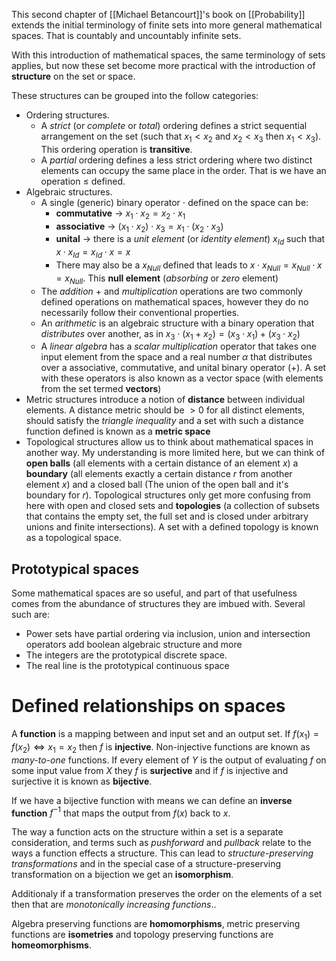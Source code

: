 This second chapter of [[Michael Betancourt]]'s book on [[Probability]] extends the initial terminology of finite sets into more general mathematical spaces. That is countably and uncountably infinite sets.

With this introduction of mathematical spaces, the same terminology of sets applies, but now these set become more practical with the introduction of **structure** on the set or space.

These structures can be grouped into the follow categories:
- Ordering structures.
    - A _strict_ (or _complete_ or _total_) ordering defines a strict sequential arrangement on the set (such that $x_1 < x_2$ and $x_2 < x_3$ then $x_1 < x_3$). This ordering operation is **transitive**.
    - A _partial_ ordering defines a less strict ordering where two distinct elements can occupy the same place in the order. That is we have an operation $\leq$ defined.
- Algebraic structures.
    - A single (generic) binary operator $\cdot$ defined on the space can be:
        - **commutative** $\rightarrow$ $x_1 \cdot x_2 = x_2 \cdot x_1$
        - **associative** $\rightarrow$ $(x_1 \cdot x_2) \cdot x_3 = x_1 \cdot (x_2 \cdot x_3)$
        - **unital** $\rightarrow$ there is a _unit element_ (or _identity element_) $x_{Id}$ such that $x \cdot x_{Id} = x_{Id} \cdot x = x$
        - There may also be a $x_{Null}$ defined that leads to $x \cdot x_{Null} = x_{Null} \cdot x = x_{Null}$. This **null element** (_absorbing_ or _zero_ element)
    -  The _addition_ $+$ and _multiplication_ operations are two commonly defined operations on mathematical spaces, however they do no necessarily follow their conventional properties.
    - An _arithmetic_ is an algebraic structure with a binary operation that _distributes_ over another, as in $x_3 \cdot (x_1 + x_2) = (x_3 \cdot x_1) + (x_3 \cdot x_2)$
    - A _linear algebra_ has a _scalar multiplication_ operator that takes one input element from the space and a real number $\alpha$ that distributes over a associative, commutative, and unital binary operator ($+$). A set with these operators is also known as a vector space (with elements from the set termed **vectors**)
- Metric structures introduce a notion of **distance** between individual elements. A distance metric should be $\gt 0$ for all distinct elements, should satisfy the _triangle inequality_ and a set with such a distance function defined is known as a **metric space**
- Topological structures allow us to think about mathematical spaces in another way. My understanding is more limited here, but we can think of **open balls** (all elements with a certain distance of an element $x$) a **boundary** (all elements exactly a certain distance $r$ from another element $x$) and a closed ball (The union of the open ball and it's boundary for $r$). Topological structures only get more confusing from here with open and closed sets and **topologies** (a collection of subsets that contains the empty set, the full set and is closed under arbitrary unions and finite intersections). A set with a defined topology is known as a topological space.

## Prototypical spaces

Some mathematical spaces are so useful, and part of that usefulness comes from the abundance of structures they are imbued with. Several such are:
- Power sets have partial ordering via inclusion, union and intersection operators add boolean algebraic structure and more
- The integers are the prototypical discrete space.
- The real line is the prototypical continuous space

# Defined relationships on spaces

A **function** is a mapping between and input set and an output set. If $f(x_1) = f(x_2) \iff x_1 = x_2$ then $f$ is **injective**. Non-injective functions are known as _many-to-one_ functions. If every element of $Y$ is the output of evaluating $f$ on some input value from $X$ they $f$ is **surjective** and if $f$ is injective and surjective it is known as **bijective**.

If we have a bijective function with means we can define an **inverse function** $f^{-1}$ that maps the output from $f(x)$ back to $x$.

The way a function acts on the structure within a set is a separate consideration, and terms such as _pushforward_ and _pullback_ relate to the ways a function effects a structure. This can lead to _structure-preserving transformations_ and in the special case of a structure-preserving transformation on a bijection we get an **isomorphism**.

Additionaly if a transformation preserves the order on the elements of a set then that are _monotonically increasing  functions_..

Algebra preserving functions are **homomorphisms**, metric preserving functions are **isometries** and topology preserving functions are **homeomorphisms**.